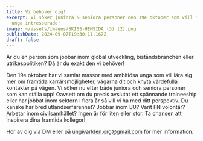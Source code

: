 ```yaml
---
title: Vi behöver dig!
excerpt: Vi söker juniora & seniora personer den 19e oktober som vill inspirera
  unga intresserade!
image: ~/assets/images/SKISS-HEMSIDA (3) (2).png
publishDate: 2024-09-07T19:30:11.167Z
draft: false
---
```

<!--StartFragment-->

Är du en person som jobbar inom global utveckling, biståndsbranchen eller utrikespolitiken? Då är du exakt den vi behöver!



Den 19e oktober har vi samlat massor med ambitiösa unga som vill lära sig mer om framtida karrärsmöjligheter, vägarna dit och knyta värdefulla kontakter på vägen. Vi söker nu efter både juniora och seniora personer som kan ställa upp! Oavsett om du precis avslutat ett spännande traineeship eller har jobbat inom sektorn i flera år så vill vi ha med ditt perspektiv. Du kanske har bred utlandserfarenhet? Jobbar inom EU? Varit FN volontär? Arbetar inom civilsamhället? Ingen är för liten eller stor. Ta chansen att inspirera dina framtida kollegor! 



Hör av dig via DM eller på [ungivarlden.org@gmail.com](mailto:ungivarlden.org@gmail.com) för mer information.

<!--EndFragment-->
